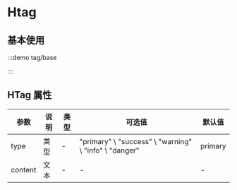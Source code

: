 <!--
 * @Author: hzm
 * @Date: 2022-11-08 10:46:30
 * @Description: 
-->
<script setup>

import tagbase from './base.vue';
</script>

# Htag

## 基本使用

:::demo tag/base

<tagbase></tagbase>

:::

## HTag 属性



| 参数    | 说明   | 类型                | 可选值  | 默认值  |
| ------- | ------------ | ------- | ------ | ------- |
| type    | 类型     |          -                    | "primary" \ "success" \ "warning" \ "info" \ "danger" | primary|
| content    | 文本     |          -                    | - |-|